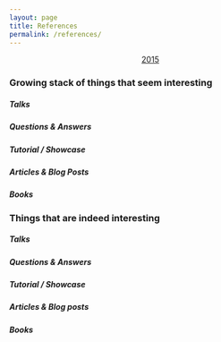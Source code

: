 ```yaml
---
layout: page
title: References
permalink: /references/
---
```


<p align="center"><a href="/references-2015">2015</a></p>

### Growing stack of things that seem interesting

##### Talks

##### Questions & Answers

##### Tutorial / Showcase

##### Articles & Blog Posts

##### Books

### Things that are indeed interesting

##### Talks

##### Questions & Answers

##### Tutorial / Showcase

##### Articles & Blog posts

##### Books

[FP]: /img/puce_fp-frp.svg
[MI]: /img/puce_miscellaneous.svg
[SI]: /img/puce_engineering.svg
[BA]: /img/puce_backend.svg
[FR]: /img/puce_frontend.svg
[GP]: /img/puce_game_programming.svg
